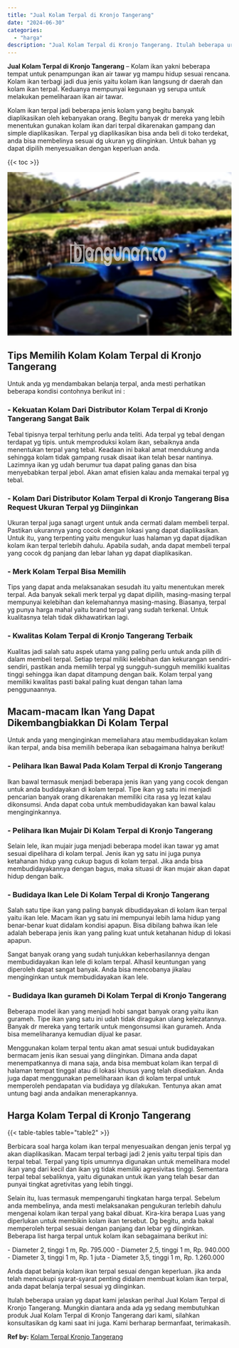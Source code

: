 ```yaml
---
title: "Jual Kolam Terpal di Kronjo Tangerang"
date: "2024-06-30"
categories: 
  - "harga"
description: "Jual Kolam Terpal di Kronjo Tangerang. Itulah beberapa uraian yg dapat kami jelaskan perihal Jual Kolam Terpal di Kronjo Tangerang. Mungkin diantara anda ada..."
---
```


**Jual Kolam Terpal di Kronjo Tangerang** – Kolam ikan yakni beberapa tempat untuk penampungan ikan air tawar yg mampu hidup sesuai rencana. Kolam ikan terbagi jadi dua jenis yaitu kolam ikan langsung dr daerah dan kolam ikan terpal. Keduanya mempunyai kegunaan yg serupa untuk melakukan pemeliharaan ikan air tawar.

Kolam ikan terpal jadi beberapa jenis kolam yang begitu banyak diaplikasikan oleh kebanyakan orang. Begitu banyak dr mereka yang lebih menentukan gunakan kolam ikan dari terpal dikarenakan gampang dan simple diaplikasikan. Terpal yg diaplikasikan bisa anda beli di toko terdekat, anda bisa membelinya sesuai dg ukuran yg diinginkan. Untuk bahan yg dapat dipilih menyesuaikan dengan keperluan anda.

{{< toc >}}

![Jual Kolam Terpal di Kronjo Tangerang](/images/jual-kolam-terpal-08.png)

## Tips Memilih Kolam Kolam Terpal di Kronjo Tangerang

Untuk anda yg mendambakan belanja terpal, anda mesti perhatikan beberapa kondisi contohnya berikut ini :

### \- Kekuatan Kolam Dari Distributor Kolam Terpal di Kronjo Tangerang Sangat Baik

Tebal tipisnya terpal terhitung perlu anda teliti. Ada terpal yg tebal dengan terdapat yg tipis. untuk memproduksi kolam ikan, sebaiknya anda menentukan terpal yang tebal. Keadaan ini bakal amat mendukung anda sehingga kolam tidak gampang rusak disaat ikan telah besar nantinya. Lazimnya ikan yg udah berumur tua dapat paling ganas dan bisa menyebabkan terpal jebol. Akan amat efisien kalau anda memakai terpal yg tebal.

### \- Kolam Dari Distributor Kolam Terpal di Kronjo Tangerang Bisa Request Ukuran Terpal yg Diinginkan

Ukuran terpal juga sanagt urgent untuk anda cermati dalam membeli terpal. Pastikan ukurannya yang cocok dengan lokasi yang dapat diaplikasikan. Untuk itu, yang terpenting yaitu mengukur luas halaman yg dapat dijadikan kolam ikan terpal terlebih dahulu. Apabila sudah, anda dapat membeli terpal yang cocok dg panjang dan lebar lahan yg dapat diaplikasikan.

### \- Merk Kolam Terpal Bisa Memilih

Tips yang dapat anda melaksanakan sesudah itu yaitu menentukan merek terpal. Ada banyak sekali merk terpal yg dapat dipilih, masing-masing terpal mempunyai kelebihan dan kelemahannya masing-masing. Biasanya, terpal yg punya harga mahal yaitu brand terpal yang sudah terkenal. Untuk kualitasnya telah tidak dikhawatirkan lagi.

### \- Kwalitas Kolam Terpal di Kronjo Tangerang Terbaik

Kualitas jadi salah satu aspek utama yang paling perlu untuk anda pilih di dalam membeli terpal. Setiap terpal miliki kelebihan dan kekurangan sendiri-sendiri, pastikan anda memilih terpal yg sungguh-sungguh memiliki kualitas tinggi sehingga ikan dapat ditampung dengan baik. Kolam terpal yang memiliki kwalitas pasti bakal paling kuat dengan tahan lama penggunaannya.

## Macam-macam Ikan Yang Dapat Dikembangbiakkan Di Kolam Terpal

Untuk anda yang menginginkan memeliahara atau membudidayakan kolam ikan terpal, anda bisa memilih beberapa ikan sebagaimana halnya berikut!

### \- Pelihara Ikan Bawal Pada Kolam Terpal di Kronjo Tangerang

Ikan bawal termasuk menjadi beberapa jenis ikan yang yang cocok dengan untuk anda budidayakan di kolam terpal. Tipe ikan yg satu ini menjadi pencarian banyak orang dikarenakan memiliki cita rasa yg lezat kalau dikonsumsi. Anda dapat coba untuk membudidayakan kan bawal kalau menginginkannya.

### \- Pelihara Ikan Mujair Di Kolam Terpal di Kronjo Tangerang

Selain lele, ikan mujair juga menjadi beberapa model ikan tawar yg amat sesuai dipelihara di kolam terpal. Jenis ikan yg satu ini juga punya ketahanan hidup yang cukup bagus di kolam terpal. Jika anda bisa membudidayakannya dengan bagus, maka situasi dr ikan mujair akan dapat hidup dengan baik.

### \- Budidaya Ikan Lele Di Kolam Terpal di Kronjo Tangerang

Salah satu tipe ikan yang paling banyak dibudidayakan di kolam ikan terpal yaitu ikan lele. Macam ikan yg satu ini mempunyai lebih lama hidup yang benar-benar kuat didalam kondisi apapun. Bisa dibilang bahwa ikan lele adalah beberapa jenis ikan yang paling kuat untuk ketahanan hidup di lokasi apapun.

Sangat banyak orang yang sudah tunjukkan keberhasilannya dengan membudidayakan ikan lele di kolam terpal. Alhasil keuntungan yang diperoleh dapat sangat banyak. Anda bisa mencobanya jikalau menginginkan untuk membudidayakan ikan lele.

### \- Budidaya Ikan gurameh Di Kolam Terpal di Kronjo Tangerang

Beberapa model ikan yang menjadi hobi sangat banyak orang yaitu ikan gurameh. Tipe ikan yang satu ini udah tidak diragukan ulang kelezatannya. Banyak dr mereka yang tertarik untuk mengonsumsi ikan gurameh. Anda bisa memeliharanya kemudian dijual ke pasar.

Menggunakan kolam terpal tentu akan amat sesuai untuk budidayakan bermacam jenis ikan sesuai yang diinginkan. Dimana anda dapat menempatkannya di mana saja, anda bisa membuat kolam ikan terpal di halaman tempat tinggal atau di lokasi khusus yang telah disediakan. Anda juga dapat menggunakan pemeliharaan ikan di kolam terpal untuk memperoleh pendapatan via budidaya yg dilakukan. Tentunya akan amat untung bagi anda andaikan menerapkannya.

## Harga Kolam Terpal di Kronjo Tangerang

{{< table-tables table="table2" >}}

Berbicara soal harga kolam ikan terpal menyesuaikan dengan jenis terpal yg akan diaplikasikan. Macam terpal terbagi jadi 2 jenis yaitu terpal tipis dan terpal tebal. Terpal yang tipis umumnya digunakan untuk memelihara model ikan yang dari kecil dan ikan yg tidak memiliki agresivitas tinggi. Sementara terpal tebal sebaliknya, yaitu digunakan untuk ikan yang telah besar dan punyai tingkat agretivitas yang lebih tinggi.

Selain itu, luas termasuk mempengaruhi tingkatan harga terpal. Sebelum anda membelinya, anda mesti melaksanakan pengukuran terlebih dahulu mengenai kolam ikan terpal yang bakal dibuat. Kira-kira berapa Luas yang diperlukan untuk membikin kolam ikan tersebut. Dg begitu, anda bakal memperoleh terpal sesuai dengan panjang dan lebar yg diinginkan. Beberapa list harga terpal untuk kolam ikan sebagaimana berikut ini:

\- Diameter 2, tinggi 1 m, Rp. 795.000 - Diameter 2,5, tinggi 1 m, Rp. 940.000 - Diameter 3, tinggi 1 m, Rp. 1 juta - Diameter 3,5, tinggi 1 m, Rp. 1.260.000

Anda dapat belanja kolam ikan terpal sesuai dengan keperluan. jika anda telah mencukupi syarat-syarat penting didalam membuat kolam ikan terpal, anda dapat belanja terpal sesuai yg diinginkan.

Itulah beberapa uraian yg dapat kami jelaskan perihal Jual Kolam Terpal di Kronjo Tangerang. Mungkin diantara anda ada yg sedang membutuhkan produk Jual Kolam Terpal di Kronjo Tangerang dari kami, silahkan konsultasikan dg kami saat ini juga. Kami berharap bermanfaat, terimakasih.

**Ref by:** [Kolam Terpal Kronjo Tangerang](https://id.wikipedia.org/wiki/Kolam)
